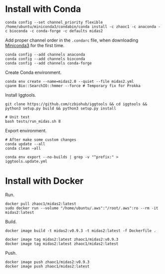 
# Install with Conda

```
conda config --set channel_priority flexible
/home/ubuntu/miniconda3/condabin/conda install -c zhaoc1 -c anaconda -c bioconda -c conda-forge -c defaults midas2
```


Add proper channel order in the `.condarc` file, when downloading [Miniconda3](https://docs.conda.io/en/latest/miniconda.html) for the first time.
```
conda config --add channels anaconda
conda config --add channels bioconda
conda config --add channels conda-forge
```

Create Conda environment.

```
conda env create --name=midas2.0 --quiet --file midas2.yml
cpanm Bio::SearchIO::hmmer --force # Temporary fix for Prokka
```

Install Iggtools.

```
git clone https://github.com/czbiohub/iggtools && cd iggtools && python3 setup.py build && python3 setup.py install

# Unit test
bash tests/run_midas.sh 8
```

Export environment.

```
# After make some custom changes 
conda update --all 
conda clean –all

conda env export --no-builds | grep -v "^prefix:" > iggtools.update.yml
```

# Install with Docker

Run.

```
docker pull zhaoc1/midas2:latest
sudo docker run --volume "/home/ubuntu/.aws":"/root/.aws":ro --rm -it midas2:latest
```

Build.

```
docker image build -t midas2:v0.9.3 -t midas2:latest -f Dockerfile .

docker image tag midas2:latest zhaoc1/midas2:v0.9.3
docker image tag midas2:latest zhaoc1/midas2:latest
```

Push.

```
docker image push zhaoc1/midas2:v0.9.3
docker image push zhaoc1/midas2:latest
```



